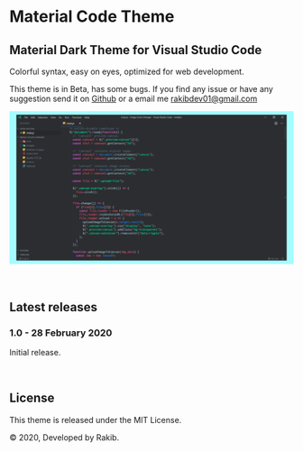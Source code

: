 # Material Code Theme

## Material Dark Theme for Visual Studio Code

Colorful syntax, easy on eyes, optimized for web development.

This theme is in Beta, has some bugs. If you find any issue or have any suggestion send it on [Github](https://github.com/rakibdev/material-code-theme/issues) or a email me rakibdev01@gmail.com

![Visual Studio Code with Material Code Theme](https://raw.githubusercontent.com/rakibdev/material-code-theme/master/images/screenshot.png)

<br/>

## Latest releases

### 1.0 - 28 February 2020

Initial release.

<br/>

## License

This theme is released under the MIT License.

© 2020, Developed by Rakib.

